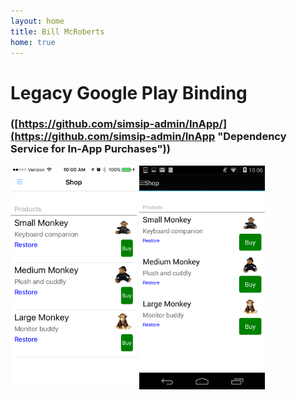 ```yaml
---
layout: home
title: Bill McRoberts
home: true
---
```


# Legacy Google Play Binding


### ([https://github.com/simsip-admin/InApp/](https://github.com/simsip-admin/InApp "Dependency Service for In-App Purchases"))

<img src="images/screenshot-ios-inapp.PNG" width="40%">  <img src="images/screenshot-android-inapp.png" width="40%">





